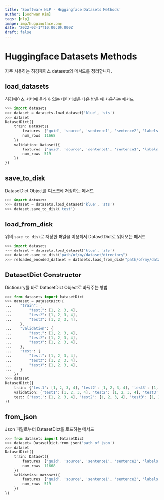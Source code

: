 ```yaml
---
title: 'Sooftware NLP - Huggingface Datasets Methods'
author: [Soohwan Kim]
tags: [nlp]
image: img/huggingface.png
date: '2022-02-17T10:00:00.000Z'
draft: false
---
```

  
# Huggingface Datasets Methods
  
자주 사용하는 허깅페이스 datasets의 메서드를 정리합니다.  
  
## load_datasets
  
허깅페이스 서버에 올라가 있는 데이터셋을 다운 받을 때 사용하는 메서드
  
```python
>>> import datasets
>>> dataset = datasets.load_dataset('klue', 'sts')
>>> dataset
DatasetDict({
    train: Dataset({
        features: ['guid', 'source', 'sentence1', 'sentence2', 'labels'],
        num_rows: 11668
    })
    validation: Dataset({
        features: ['guid', 'source', 'sentence1', 'sentence2', 'labels'],
        num_rows: 519
    })
})
```
  
## save_to_disk
  
DatasetDict Object를 디스크에 저장하는 메서드
  
```python
>>> import datasets
>>> dataset = datasets.load_dataset('klue', 'sts')
>>> dataset.save_to_disk('test')
```
  
## load_from_disk
  
위의 `save_to_disk`로 저장한 파일을 이용해서 DatasetDict로 읽어오는 메서드
  
```python
>>> import datasets
>>> dataset = datasets.load_dataset('klue', 'sts')
>>> dataset.save_to_disk("path/of/my/dataset/directory")
>>> reloaded_encoded_dataset = datasets.load_from_disk("path/of/my/dataset/directory")
```
  
## DatasetDict Constructor
  
Dictionary를 바로 DatasetDict Object로 바꿔주는 방법
    
```python
>>> from datasets import DatasetDict
>>> dataset = DatasetDict({
...    "train": {
...        "test1": [1, 2, 3, 4],
...        "test2": [1, 2, 3, 4],
...        "test3": [1, 2, 3, 4],
...    },
...    "validation": {
...        "test1": [1, 2, 3, 4],
...        "test2": [1, 2, 3, 4],
...        "test3": [1, 2, 3, 4],
...    },
...    "test": {
...        "test1": [1, 2, 3, 4],
...        "test2": [1, 2, 3, 4],
...        "test3": [1, 2, 3, 4],
...    }
... })
>>> dataset
DatasetDict({
    train: {'test1': [1, 2, 3, 4], 'test2': [1, 2, 3, 4], 'test3': [1, 2, 3, 4]}
    validation: {'test1': [1, 2, 3, 4], 'test2': [1, 2, 3, 4], 'test3': [1, 2, 3, 4]}
    test: {'test1': [1, 2, 3, 4], 'test2': [1, 2, 3, 4], 'test3': [1, 2, 3, 4]}
})
```
  
## from_json
  
Json 파일로부터 DatasetDict를 로드하는 메서드
  
```python
>>> from datasets import DatasetDict
>>> dataset= DatasetDict.from_json('path_of_json')
>>> dataset
DatasetDict({
    train: Dataset({
        features: ['guid', 'source', 'sentence1', 'sentence2', 'labels'],
        num_rows: 11668
    })
    validation: Dataset({
        features: ['guid', 'source', 'sentence1', 'sentence2', 'labels'],
        num_rows: 519
    })
})
```